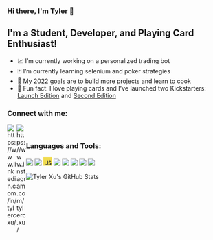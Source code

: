 ### Hi there, I'm Tyler 👋

## I'm a Student, Developer, and Playing Card Enthusiast!

- 📈 I’m currently working on a personalized trading bot
- 🃏 I’m currently learning selenium and poker strategies
- 🥅 My 2022 goals are to build more projects and learn to cook
- 🎴 Fun fact: I love playing cards and I've launched two Kickstarters: [Launch Edition](https://www.kickstarter.com/projects/transflux/transflux-playing-cards-launch-edition) and [Second Edition](https://www.kickstarter.com/projects/transflux/transflux-playing-cards-second-edition)

### Connect with me:

[<img align="left" alt="https://www.linkedin.com/in/tylercxu/" width="22px" src="https://www.vectorlogo.zone/logos/instagram/instagram-icon.svg" />][linkedin]
[<img align="left" alt="https://www.instagram.com/tylerc.xu/" width="22px" src="https://www.vectorlogo.zone/logos/linkedin/linkedin-tile.svg" />][instagram]

</br>

### Languages and Tools:

<code><img height="20" src="https://www.vectorlogo.zone/logos/python/python-icon.svg"></code>
<code><img height="20" src="https://upload.wikimedia.org/wikipedia/commons/thumb/1/18/ISO_C%2B%2B_Logo.svg/1200px-ISO_C%2B%2B_Logo.svg.png"></code>
<code><img height="20" src="https://raw.githubusercontent.com/github/explore/80688e429a7d4ef2fca1e82350fe8e3517d3494d/topics/javascript/javascript.png"></code>
<code><img height="20" src="https://www.vectorlogo.zone/logos/pytorch/pytorch-icon.svg"></code>
<code><img height="20" src="https://www.vectorlogo.zone/logos/reactjs/reactjs-icon.svg"></code>
<code><img height="20" src="https://www.vectorlogo.zone/logos/oracle/oracle-icon.svg"></code>
<code><img height="20" src="https://www.vectorlogo.zone/logos/adobe_illustrator/adobe_illustrator-icon.svg"></code>
<code><img height="20" src="https://www.vectorlogo.zone/logos/figma/figma-icon.svg"></code>

<img align="left" alt="Tyler Xu's GitHub Stats" src="https://github-readme-stats-beige-pi.vercel.app/api?username=tylercxu&show_icons=true&hide_border=true&count_private=true&theme=dracula" />

[linkedin]: https://www.linkedin.com/in/tylercxu/
[instagram]: https://www.instagram.com/tylerc.xu/
